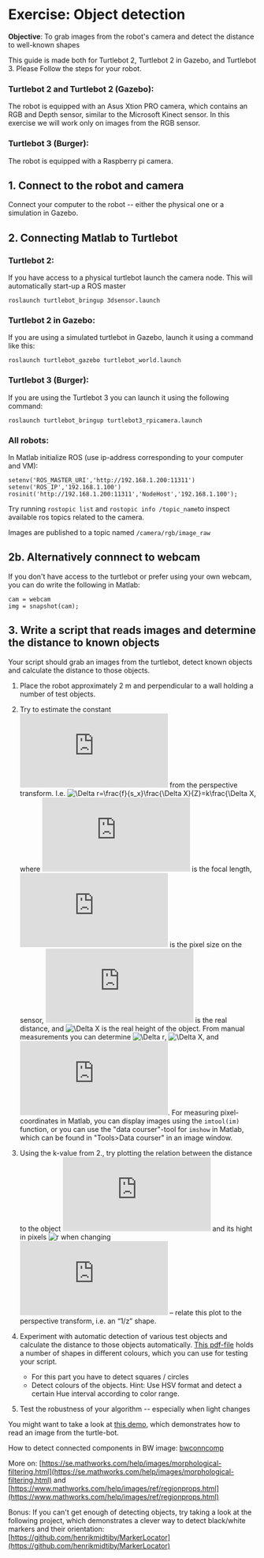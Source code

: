 # Exercise: Object detection

**Objective**: To grab images from the robot's camera and detect the distance to well-known shapes

This guide is made both for Turtlebot 2, Turtlebot 2 in Gazebo, and Turtlebot 3. Please Follow the steps for your robot.

### Turtlebot 2 and Turtlebot 2 (Gazebo): 
The robot is equipped with an Asus Xtion PRO camera, which contains an RGB and Depth sensor, similar to the Microsoft Kinect sensor. In this exercise we will work only on images from the RGB sensor.

### Turtlebot 3 (Burger):
The robot is equipped with a Raspberry pi camera.

## 1. Connect to the robot and camera

Connect your computer to the robot -- either the physical one or a simulation in Gazebo.

## 2. Connecting Matlab to Turtlebot
### Turtlebot 2:
If you have access to a physical turtlebot launch the camera node. This will automatically start-up a ROS master
```
roslaunch turtlebot_bringup 3dsensor.launch
```


### Turtlebot 2 in Gazebo:
If you are using a simulated turtlebot in Gazebo, launch it using a command like this:

```
roslaunch turtlebot_gazebo turtlebot_world.launch
```


### Turtlebot 3 (Burger):
If you are using the Turtlebot 3 you can launch it using the following command:
```
roslaunch turtlebot_bringup turtlebot3_rpicamera.launch
```


### All robots:
In Matlab initialize ROS (use ip-address corresponding to your computer and VM):
```
setenv('ROS_MASTER_URI','http://192.168.1.200:11311')
setenv('ROS_IP','192.168.1.100')
rosinit('http://192.168.1.200:11311','NodeHost','192.168.1.100');
```

Try running `rostopic list` and `rostopic info /topic_name`to inspect available ros topics related to the camera.

Images are published to a topic named `/camera/rgb/image_raw`

## 2b. Alternatively connnect to webcam
If you don't have access to the turtlebot or prefer using your own webcam, you can do write the following in Matlab:
```
cam = webcam
img = snapshot(cam);
```

## 3. Write a script that reads images and determine the distance to known objects

Your script should grab an images from the turtlebot, detect known objects and calculate the distance to those objects. 

1. Place the robot approximately 2 m and perpendicular to a wall holding a number of test objects.

2. Try to estimate the constant ![k](https://latex.codecogs.com/svg.latex?k) from the perspective transform. I.e. ![\Delta r=\frac{f}{s_x}\frac{\Delta X}{Z}=k\frac{\Delta X](https://latex.codecogs.com/svg.latex?\Large&space;\Delta%20r=\frac{f}{s_x}\frac{\Delta%20X}{Z}=k\frac{\Delta%20X}{Z}), where ![f](https://latex.codecogs.com/svg.latex?f) is the focal length, ![s](https://latex.codecogs.com/svg.latex?s_x) is the pixel size on the sensor, ![Z](https://latex.codecogs.com/svg.latex?Z) is the real distance, and ![\Delta X](https://latex.codecogs.com/svg.latex?\Delta%20X) is the real height of the object. From manual measurements you can determine ![\Delta r](https://latex.codecogs.com/svg.latex?\Delta%20r), ![\Delta X](https://latex.codecogs.com/svg.latex?\Delta%20X), and ![Z](https://latex.codecogs.com/svg.latex?Z). For measuring pixel-coordinates in Matlab, you can display images using the `imtool(im)` function, or you can use the "data courser"-tool for `imshow` in Matlab, which can be found in "Tools>Data courser" in an image window.
3. Using the k-value from 2., try plotting the relation between the distance to the object ![Z](https://latex.codecogs.com/svg.latex?Z) and its hight in pixels ![r](https://latex.codecogs.com/svg.latex?\Delta%20r) when changing ![Z](https://latex.codecogs.com/svg.latex?Z) – relate this plot to the perspective transform, i.e. an “1/z” shape.

4. Experiment with automatic detection of various test objects and calculate the distance to those objects automatically. [This pdf-file](shapes.pdf) holds a number of shapes in different colours, which you can use for testing your script. 
	* For this part you have to detect squares / circles
	* Detect colours of the objects. Hint: Use HSV format and detect a certain Hue interval according to color range.
5. Test the robustness of your algorithm -- especially when light changes


You might want to take a look at [this demo](https://github.com/au-mobile-robots/Tutorials/blob/master/read%20image%20from%20camera/demo_grabImageFromRobot.m), which demonstrates how to read an image from the turtle-bot.

How to detect connected components in BW image: [bwconncomp](https://www.mathworks.com/help/images/ref/bwconncomp.html)

More on: [https://se.mathworks.com/help/images/morphological-filtering.html](https://se.mathworks.com/help/images/morphological-filtering.html) and [https://www.mathworks.com/help/images/ref/regionprops.html](https://www.mathworks.com/help/images/ref/regionprops.html)

Bonus: If you can't get enough of detecting objects, try taking a look at the following project, which demonstrates a clever way to detect black/white markers and their orientation: [https://github.com/henrikmidtiby/MarkerLocator](https://github.com/henrikmidtiby/MarkerLocator)

